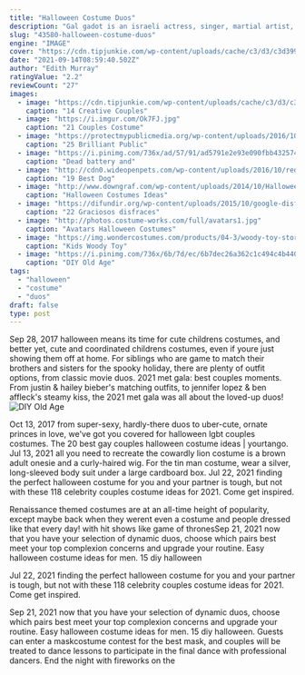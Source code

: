 ```yaml
---
title: "Halloween Costume Duos"
description: "Gal gadot is an israeli actress, singer, martial artist, and model. She was born in rosh ha'ayin, israel. Her parents are irit, a teacher, and michael, an engineer. She served in the idf for two years, and"
slug: "43580-halloween-costume-duos"
engine: "IMAGE"
cover: "https://cdn.tipjunkie.com/wp-content/uploads/cache/c3/d3/c3d399a84c5b4748eca72416c8612161.jpg"
date: "2021-09-14T08:59:40.502Z"
author: "Edith Murray"
ratingValue: "2.2"
reviewCount: "27"
images:
  - image: "https://cdn.tipjunkie.com/wp-content/uploads/cache/c3/d3/c3d399a84c5b4748eca72416c8612161.jpg"
    caption: "14 Creative Couples"
  - image: "https://i.imgur.com/Ok7FJ.jpg"
    caption: "21 Couples Costume"
  - image: "https://protectmypublicmedia.org/wp-content/uploads/2016/10/Curious-George-and-the-man-in-the-yellow-ha.jpg"
    caption: "25 Brilliant Public"
  - image: "https://i.pinimg.com/736x/ad/57/91/ad5791e2e93e090fbb432574e53ce4f5--scary-couples-costumes-halloween-couples.jpg?b=t"
    caption: "Dead battery and"
  - image: "http://cdn0.wideopenpets.com/wp-content/uploads/2016/10/red-riding-hood.jpg"
    caption: "19 Best Dog"
  - image: "http://www.downgraf.com/wp-content/uploads/2014/10/Halloween_Costumes_Ideas_2014_for_Couples_02.jpg"
    caption: "Halloween Costumes Ideas"
  - image: "https://difundir.org/wp-content/uploads/2015/10/google-disfraz-600x800.jpg"
    caption: "22 Graciosos disfraces"
  - image: "http://photos.costume-works.com/full/avatars1.jpg"
    caption: "Avatars Halloween Costumes"
  - image: "https://img.wondercostumes.com/products/04-3/woody-toy-story-boys-costume.jpg"
    caption: "Kids Woody Toy"
  - image: "https://i.pinimg.com/736x/6b/7d/ec/6b7dec26a362c1c494c4b440306b14c1--s-costume-costume-halloween.jpg?b=t"
    caption: "DIY Old Age"
tags:
  - "halloween"
  - "costume"
  - "duos"
draft: false
type: post
---
```


Sep 28, 2017 halloween means its time for cute childrens costumes, and better yet, cute and coordinated childrens costumes, even if youre just showing them off at home. For siblings who are game to match their brothers and sisters for the spooky holiday, there are plenty of outfit options, from classic movie duos. 2021 met gala: best couples moments. From justin & hailey bieber's matching outfits, to jennifer lopez & ben affleck's steamy kiss, the 2021 met gala was all about the loved-up duos!
![DIY Old Age](https://i.pinimg.com/736x/6b/7d/ec/6b7dec26a362c1c494c4b440306b14c1--s-costume-costume-halloween.jpg?b=t "DIY Old Age")

Oct 13, 2017 from super-sexy, hardly-there duos to uber-cute, ornate princes in love, we&#39;ve got you covered for halloween lgbt couples costumes. The 20 best gay couples halloween costume ideas | yourtango. Jul 13, 2021 all you need to recreate the cowardly lion costume is a brown adult onesie and a curly-haired wig. For the tin man costume, wear a silver, long-sleeved body suit under a large cardboard box. Jul 22, 2021 finding the perfect halloween costume for you and your partner is tough, but not with these 118 celebrity couples costume ideas for 2021. Come get inspired.
<!--inArticleAds-->

<!--galleryOne-->

Renaissance themed costumes are at an all-time height of popularity, except maybe back when they werent even a costume and people dressed like that every day! with hit shows like game of thronesSep 21, 2021 now that you have your selection of dynamic duos, choose which pairs best meet your top complexion concerns and upgrade your routine.  Easy halloween costume ideas for men. 15 diy halloween
<!--inArticleAds-->

<!--galleryTwo-->

Jul 22, 2021 finding the perfect halloween costume for you and your partner is tough, but not with these 118 celebrity couples costume ideas for 2021. Come get inspired.
<!--galleryThree-->

Sep 21, 2021 now that you have your selection of dynamic duos, choose which pairs best meet your top complexion concerns and upgrade your routine.  Easy halloween costume ideas for men. 15 diy halloween. Guests can enter a maskcostume contest for the best mask, and couples will be treated to dance lessons to participate in the final dance with professional dancers. End the night with fireworks on the